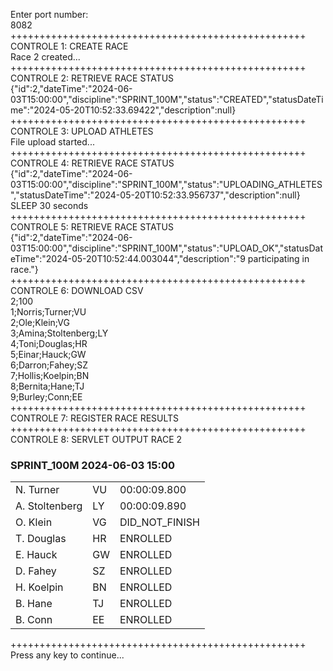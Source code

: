 Enter port number:<br>
8082<br>
+++++++++++++++++++++++++++++++++++++++++++++++++++<br>
CONTROLE 1: CREATE RACE<br>
Race 2 created...<br>
+++++++++++++++++++++++++++++++++++++++++++++++++++<br>
CONTROLE 2: RETRIEVE RACE STATUS<br>
{"id":2,"dateTime":"2024-06-03T15:00:00","discipline":"SPRINT_100M","status":"CREATED","statusDateTime":"2024-05-20T10:52:33.69422","description":null}<br>
+++++++++++++++++++++++++++++++++++++++++++++++++++<br>
CONTROLE 3: UPLOAD ATHLETES<br>
File upload started...<br>
+++++++++++++++++++++++++++++++++++++++++++++++++++<br>
CONTROLE 4: RETRIEVE RACE STATUS<br>
{"id":2,"dateTime":"2024-06-03T15:00:00","discipline":"SPRINT_100M","status":"UPLOADING_ATHLETES","statusDateTime":"2024-05-20T10:52:33.956737","description":null}<br>
SLEEP 30 seconds<br>
+++++++++++++++++++++++++++++++++++++++++++++++++++<br>
CONTROLE 5: RETRIEVE RACE STATUS<br>
{"id":2,"dateTime":"2024-06-03T15:00:00","discipline":"SPRINT_100M","status":"UPLOAD_OK","statusDateTime":"2024-05-20T10:52:44.003044","description":"9 participating in race."}<br>
+++++++++++++++++++++++++++++++++++++++++++++++++++<br>
CONTROLE 6: DOWNLOAD CSV<br>
2;100<br>
1;Norris;Turner;VU<br>
2;Ole;Klein;VG<br>
3;Amina;Stoltenberg;LY<br>
4;Toni;Douglas;HR<br>
5;Einar;Hauck;GW<br>
6;Darron;Fahey;SZ<br>
7;Hollis;Koelpin;BN<br>
8;Bernita;Hane;TJ<br>
9;Burley;Conn;EE<br>
+++++++++++++++++++++++++++++++++++++++++++++++++++<br>
CONTROLE 7: REGISTER RACE RESULTS<br>
+++++++++++++++++++++++++++++++++++++++++++++++++++<br>
CONTROLE 8: SERVLET OUTPUT RACE 2<br>
<html>
<body>
<h3>SPRINT_100M 2024-06-03 15:00</h3>
<table>
<tr><td>N. Turner</td><td>VU</td><td>00:00:09.800</td></tr>
<tr><td>A. Stoltenberg</td><td>LY</td><td>00:00:09.890</td></tr>
<tr><td>O. Klein</td><td>VG</td><td>DID_NOT_FINISH</td></tr>
<tr><td>T. Douglas</td><td>HR</td><td>ENROLLED</td></tr>
<tr><td>E. Hauck</td><td>GW</td><td>ENROLLED</td></tr>
<tr><td>D. Fahey</td><td>SZ</td><td>ENROLLED</td></tr>
<tr><td>H. Koelpin</td><td>BN</td><td>ENROLLED</td></tr>
<tr><td>B. Hane</td><td>TJ</td><td>ENROLLED</td></tr>
<tr><td>B. Conn</td><td>EE</td><td>ENROLLED</td></tr>
</table>
</body>
</html>
+++++++++++++++++++++++++++++++++++++++++++++++++++<br>
Press any key to continue...<br>
